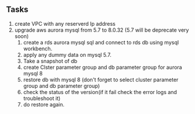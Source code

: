 ## Tasks
1. create VPC with any reserverd Ip address
2. upgrade aws aurora mysql from 5.7 to 8.0.32 (5.7 will be deprecate very soon)
   1. create a rds aurora mysql sql and connect to rds db using mysql workbench.
   2. apply any dummy data on mysql 5.7. 
   3. Take a snapshot of db
   4. create Clster parameter group and db parameter group for aurora mysql 8
   5. restore db with mysql 8 (don't forget to select cluster parameter group and db parameter group)
   6. check the status of the version(if it fail check the error logs and troubleshoot it)
   7. do restore again. 